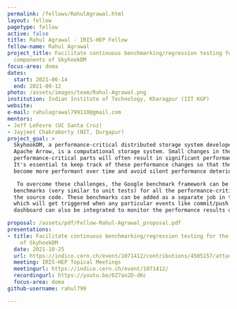 ```yaml
---
permalink: /fellows/RahulAgrawal.html
layout: fellow
pagetype: fellow
active: false
title: Rahul Agrawal - IRIS-HEP Fellow
fellow-name: Rahul Agrawal
project_title: Facilitate continuous benchmarking/regression testing for the critical
  components of SkyhookDM
focus-area: doma
dates:
  start: 2021-06-14
  end: 2021-09-12
photo: /assets/images/team/Rahul-Agrawal.png
institution: Indian Institute of Technology, Kharagpur (IIT KGP)
website:
e-mail: rahulagrawal799110@gmail.com
mentors:
- Jeff LeFevre (UC Santa Cruz)
- Jayjeet Chakraborty (NIT, Durgapur)
project_goal: >
  SkyhookDM, a performance-critical distributed storage system developed by embedding
  Apache Arrow, is a computational storage system. Small changes in the source code's
  performance-critical parts will often result in significant performance changes.
  It's essential to keep track of these performance changes so that the project can
  become more performant over time and avoid silent performance deterioration.

   To overcome these challenges, the Google benchmark framework can be used to create
  benchmarks (very similar to unit tests) for all the performance-critical parts of
  the source code. These benchmarks can be added as a separate job in the CI/CD pipeline,
  which will get triggered when any particular events like commit/push happen. A web
  dashboard can also be integrated to monitor the performance results of the CI tests.

proposal: /assets/pdf/Fellow-Rahul-Agrawal_proposal.pdf
presentations:
- title: Facilitate continuous benchmarking/regression testing for the critical components
    of SkyhookDM
  date: 2021-10-25
  url: https://indico.cern.ch/event/1071412/contributions/4505157/attachments/2333884/3977791/Facilitate%20continuous%20benchmarking%20for%20the%20critical%20components%20of%20SkyhookDM.pptx.pdf
  meeting: IRIS-HEP Topical Meetings
  meetingurl: https://indico.cern.ch/event/1071412/
  recordingurl: https://youtu.be/0Z7an2D-dKc
  focus-area: doma
github-username: rahul799

---
```


